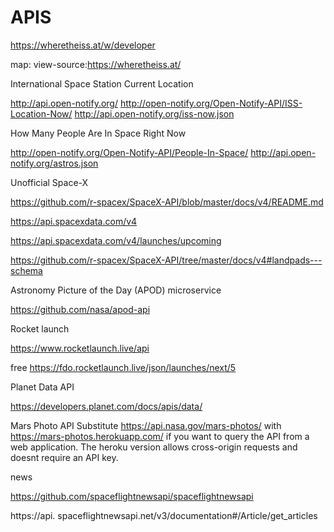 # APIS

https://wheretheiss.at/w/developer

map: view-source:https://wheretheiss.at/

International Space Station Current Location

http://api.open-notify.org/
http://open-notify.org/Open-Notify-API/ISS-Location-Now/
http://api.open-notify.org/iss-now.json

How Many People Are In Space Right Now

http://open-notify.org/Open-Notify-API/People-In-Space/
http://api.open-notify.org/astros.json

Unofficial Space-X

https://github.com/r-spacex/SpaceX-API/blob/master/docs/v4/README.md

https://api.spacexdata.com/v4

https://api.spacexdata.com/v4/launches/upcoming

https://github.com/r-spacex/SpaceX-API/tree/master/docs/v4#landpads---schema

Astronomy Picture of the Day (APOD) microservice

https://github.com/nasa/apod-api

Rocket launch

https://www.rocketlaunch.live/api

free
https://fdo.rocketlaunch.live/json/launches/next/5

Planet Data API

https://developers.planet.com/docs/apis/data/

Mars Photo API
Substitute https://api.nasa.gov/mars-photos/ with https://mars-photos.herokuapp.com/ if you want to query the API from a web application. The heroku version allows cross-origin requests and doesnt require an API key.

news

https://github.com/spaceflightnewsapi/spaceflightnewsapi

https://api.
spaceflightnewsapi.net/v3/documentation#/Article/get_articles

